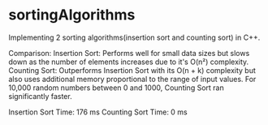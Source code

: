 # sortingAlgorithms
Implementing 2 sorting algorithms(insertion sort and counting sort) in C++.

Comparison:
Insertion Sort: Performs well for small data sizes but slows down as the number of elements increases due to it's O(n²) complexity.
Counting Sort: Outperforms Insertion Sort with its O(n + k) complexity but also uses additional memory proportional to the range of input values.
For 10,000 random numbers between 0 and 1000, Counting Sort ran significantly faster.

Insertion Sort Time: 176 ms
Counting Sort Time: 0 ms
